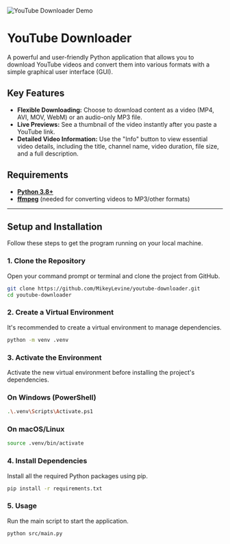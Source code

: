 ![YouTube Downloader Demo](https://github.com/user-attachments/assets/123d92b8-26d1-403c-af10-e4c2030057b3)

# YouTube Downloader

A powerful and user-friendly Python application that allows you to download YouTube videos and convert them into various formats with a simple graphical user interface (GUI).

## Key Features
* **Flexible Downloading:** Choose to download content as a video (MP4, AVI, MOV, WebM) or an audio-only MP3 file.
* **Live Previews:** See a thumbnail of the video instantly after you paste a YouTube link.
* **Detailed Video Information:** Use the "Info" button to view essential video details, including the title, channel name, video duration, file size, and a full description.

## Requirements
* **[Python 3.8+](https://www.python.org/downloads/release/python-3137/)**
* **[ffmpeg](https://ffmpeg.org/download.html)** (needed for converting videos to MP3/other formats)
---

## Setup and Installation

Follow these steps to get the program running on your local machine.

### 1. Clone the Repository
Open your command prompt or terminal and clone the project from GitHub.

```bash
git clone https://github.com/MikeyLevine/youtube-downloader.git
cd youtube-downloader
```
### 2. Create a Virtual Environment
It's recommended to create a virtual environment to manage dependencies.

```bash
python -m venv .venv
```

### 3. Activate the Environment
Activate the new virtual environment before installing the project's dependencies.
### On Windows (PowerShell)

```bash
.\.venv\Scripts\Activate.ps1
```
### On macOS/Linux

```bash
source .venv/bin/activate
```

### 4. Install Dependencies
Install all the required Python packages using pip.

```bash
pip install -r requirements.txt
```

### 5. Usage
Run the main script to start the application.

```bash
python src/main.py
```

